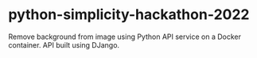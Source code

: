 # python-simplicity-hackathon-2022
Remove background from image using Python API service on a Docker container. API built using DJango.
